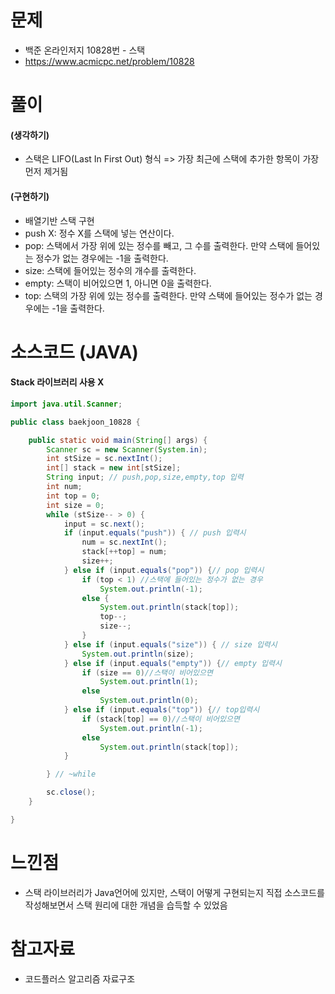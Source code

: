 # 문제

- 백준 온라인저지 10828번 - 스택
- https://www.acmicpc.net/problem/10828

# 풀이

#### (생각하기)

- 스택은 LIFO(Last In First Out) 형식 => 가장 최근에 스택에 추가한 항목이 가장 먼저 제거됨

#### (구현하기)

- 배열기반 스택 구현
- push X: 정수 X를 스택에 넣는 연산이다.
- pop: 스택에서 가장 위에 있는 정수를 빼고, 그 수를 출력한다. 만약 스택에 들어있는 정수가 없는 경우에는 -1을 출력한다.
- size: 스택에 들어있는 정수의 개수를 출력한다.
- empty: 스택이 비어있으면 1, 아니면 0을 출력한다.
- top: 스택의 가장 위에 있는 정수를 출력한다. 만약 스택에 들어있는 정수가 없는 경우에는 -1을 출력한다.

# 소스코드 (JAVA)

#### Stack 라이브러리 사용 X

```java
import java.util.Scanner;

public class baekjoon_10828 {

	public static void main(String[] args) {
		Scanner sc = new Scanner(System.in);
		int stSize = sc.nextInt();
		int[] stack = new int[stSize];
		String input; // push,pop,size,empty,top 입력
		int num;
		int top = 0;
		int size = 0;
		while (stSize-- > 0) {
			input = sc.next();
			if (input.equals("push")) { // push 입력시
				num = sc.nextInt();
				stack[++top] = num;
				size++;
			} else if (input.equals("pop")) {// pop 입력시
				if (top < 1) //스택에 들어있는 정수가 없는 경우
					System.out.println(-1);
				else {
					System.out.println(stack[top]);
					top--;
					size--;
				}
			} else if (input.equals("size")) { // size 입력시
				System.out.println(size);
			} else if (input.equals("empty")) {// empty 입력시
				if (size == 0)//스택이 비어있으면
					System.out.println(1);
				else
					System.out.println(0);
			} else if (input.equals("top")) {// top입력시
				if (stack[top] == 0)//스택이 비어있으면
					System.out.println(-1);
				else
					System.out.println(stack[top]);
			}

		} // ~while

		sc.close();
	}

}

```
# 느낀점
- 스택 라이브러리가 Java언어에 있지만, 스택이 어떻게 구현되는지 직접 소스코드를 작성해보면서 스택 원리에 대한 개념을 습득할 수 있었음

# 참고자료

- 코드플러스 알고리즘 자료구조
